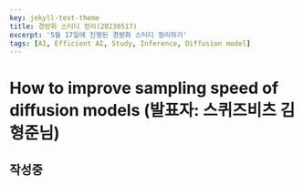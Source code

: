 ```yaml
---
key: jekyll-text-theme
title: 경량화 스터디 정리(20230517)
excerpt: '5월 17일에 진행된 경량화 스터디 정리하기'
tags: [AI, Efficient AI, Study, Inference, Diffusion model]
---
```


# How to improve sampling speed of diffusion models (발표자: 스퀴즈비츠 김형준님)

## 작성중

